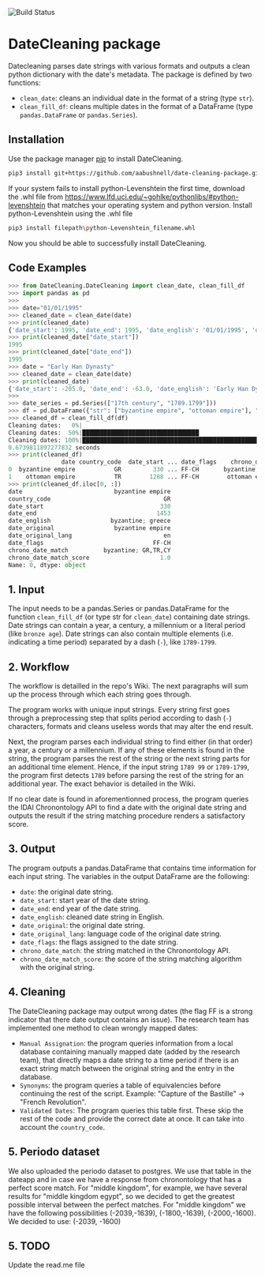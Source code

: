 ![Build Status](https://github.com/LongRunGrowth/DateCleaning/workflows/DateCleaning/badge.svg)

# DateCleaning package

Datecleaning parses date strings with various formats and outputs a clean python dictionary with the date's metadata. The package is defined by two functions:
* `clean_date`: cleans an individual date in the format of a string (type `str`).
* `clean_fill_df`: cleans multiple dates in the format of a DataFrame (type `pandas.DataFrame` or `pandas.Series`).

## Installation

Use the package manager [pip](https://pip.pypa.io/en/stable/) to install DateCleaning.

```bash
pip3 install git+https://github.com/aabushnell/date-cleaning-package.git
```

If your system fails to install python-Levenshtein the first time, download the .whl file from https://www.lfd.uci.edu/~gohlke/pythonlibs/#python-levenshtein that matches your operating
system and python version. Install python-Levenshtein using the .whl file

```bash
pip3 install filepath\python-Levenshtein_filename.whl
```

Now you should be able to successfully install DateCleaning.

## Code Examples

```python
>>> from DateCleaning.DateCleaning import clean_date, clean_fill_df
>>> import pandas as pd
>>>
>>> date="01/01/1995"
>>> cleaned_date = clean_date(date)
>>> print(cleaned_date)
{'date_start': 1995, 'date_end': 1995, 'date_english': '01/01/1995', 'date_original': '01/01/1995', 'date_original_lang': 'en'}
>>> print(cleaned_date["date_start"])
1995
>>> print(cleaned_date["date_end"])
1995
>>> date = "Early Han Dynasty"
>>> cleaned_date = clean_date(date)
>>> print(cleaned_date)
{'date_start': -205.0, 'date_end': -63.0, 'date_english': 'Early Han Dynasty', 'date_original': 'Early Han Dynasty', 'date_original_lang': 'en'}
>>>
>>> date_series = pd.Series(["17th century", "1789.1799"]))
>>> df = pd.DataFrame({"str": ["byzantine empire", "ottoman empire"], "co": ["GR", "TR"]})
>>> cleaned_df = clean_fill_df(df)
Cleaning dates:   0%|                                                                 | 0/2 [00:00<?, ?it/s]
Cleaning dates:  50%|█████████████████████████████████                                | 1/2 [00:00<00:00,  3.71it/s]
Cleaning dates: 100%|████████████████████████████████████████████████████████████████ | 2/2 [00:00<00:00,  4.03it/s]
0.6739811897277832 seconds
>>> print(cleaned_df)
               date country_code  date_start ... date_flags    chrono_date_match  chrono_date_match_score
0  byzantine empire           GR         330 ... FF-CH       byzantine; GR,TR,CY                      1.0
1    ottoman empire           TR        1288 ... FF-CH        ottoman empire; TR                      1.0
>>> print(cleaned_df.iloc[0, :])
date                          byzantine empire
country_code                                GR
date_start                                 330
date_end                                  1453
date_english                 byzantine; greece
date_original                 byzantine empire
date_original_lang                          en
date_flags                               FF-CH
chrono_date_match          byzantine; GR,TR,CY
chrono_date_match_score                    1.0
Name: 0, dtype: object
```

## 1. Input

The input needs to be a pandas.Series or pandas.DataFrame for the function `clean_fill_df` (or type str for `clean_date`) containing date strings. Date strings can contain a year, a century, a millennium or a literal period (like `bronze age`). Date strings can also contain multiple elements (i.e. indicating a time period) separated by a dash (`-`), like `1789-1799`.

## 2. Workflow

The workflow is detailled in the repo's Wiki. The next paragraphs will sum up the process through which each string goes through.

The program works with unique input strings. Every string first goes through a preprocessing step that splits period according to dash (`-`) characters, formats and cleans useless words that may alter the end result.

Next, the program parses each individual string to find either (in that order) a year, a century or a millennium. If any of these elements is found in the string, the program parses the rest of the string or the next string parts for an additional time element. Hence, if the input string `1789 99` or `1789-1799`, the program first detects `1789` before parsing the rest of the string for an additional year. The exact behavior is detailed in the Wiki.

If no clear date is found in aforementionned process, the program queries the IDAI Chronontology API to find a date with the original date string and outputs the result if the string matching procedure renders a satisfactory score.

## 3. Output

The program outputs a pandas.DataFrame that contains time information for each input string. The variables in the output DataFrame are the following:

* `date`: the original date string.
* `date_start`: start year of the date string.
* `date_end`: end year of the date string.
* `date_english`: cleaned date string in English.
* `date_original`: the original date string.
* `date_original_lang`: language code of the original date string.
* `date_flags`: the flags assigned to the date string. 
* `chrono_date_match`: the string matched in the Chronontology API. 
* `chrono_date_match_score`: the score of the string matching algorithm with the original string. 

## 4. Cleaning

The DateCleaning package may output wrong dates (the flag FF is a strong indicator that there date output contains an issue). The research team has implemented one method to clean wrongly mapped dates:

* `Manual Assignation`: the program queries information from a local database containing manually mapped date (added by the research team), that directly maps a date string to a time period if there is an exact string match between the original string and the entry in the database. 
* `Synonyms`: the program queries a table of equivalencies before continuing the rest of the script. Example: "Capture of the Bastille"  -> "French Revolution". 
* `Validated Dates`: The program queries this table first. These skip the rest of the code and provide the correct date at once. It can take into account the `country_code`.  

## 5. Periodo dataset
We also uploaded the periodo dataset to postgres. We use that table in the dateapp and in case we have a response from chronontology that has a perfect score match. For "middle kingdom", for example, we have several results for "middle kingdom egypt", so we decided to get the greatest possible interval between the perfect matches. For "middle kingdom" we have the following possibilities (-2039,-1639), (-1800,-1639), (-2000,-1600). We decided to use: (-2039, -1600) 

## 5. TODO
Update the read.me file
